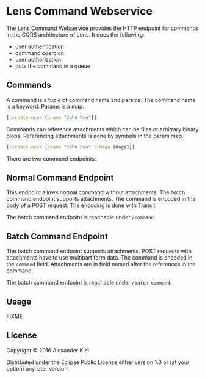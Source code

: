 # Lens Command Webservice

The Lens Command Webservice provides the HTTP endpoint for commands in the CQRS architecture of Lens. It does the following:

* user authentication
* command coercion
* user authorization
* puts the command in a queue

## Commands

A command is a tuple of command name and params. The command name is a keyword. Params is a map.

```clojure
[:create-user {:name "John Doe"}]
```

Commands can reference attachments which can be files or arbitrary binary blobs. Referencing attachments is done by symbols in the param map.

```clojure
[:create-user {:name "John Doe" :image image1}]
```

There are two command endpoints:

## Normal Command Endpoint

This endpoint allows normal command without attachments. The batch command endpoint supports attachments. The command is encoded in the body of a POST request. The encoding is done with Transit.

The batch command endpoint is reachable under `/command`.

## Batch Command Endpoint

The batch command endpoint supports attachments. POST requests with attachments have to use multipart form data. The command is encoded in the `command` field. Attachments are in field named after the references in the command.

The batch command endpoint is reachable under `/batch-command`.

## Usage

FIXME

## License

Copyright © 2016 Alexander Kiel

Distributed under the Eclipse Public License either version 1.0 or (at
your option) any later version.
